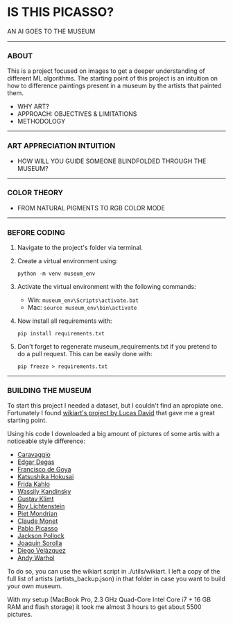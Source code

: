 # IS THIS PICASSO?
AN AI GOES TO THE MUSEUM

---

### ABOUT

This is a project focused on images to get a deeper understanding of different ML algorithms. The starting point of
this project is an intuition on how to difference paintings present in a museum by the artists that painted them.

* WHY ART?
* APPROACH: OBJECTIVES & LIMITATIONS
* METHODOLOGY

---

### ART APPRECIATION INTUITION

* HOW WILL YOU GUIDE SOMEONE BLINDFOLDED THROUGH THE MUSEUM?

---

### COLOR THEORY

* FROM NATURAL PIGMENTS TO RGB COLOR MODE

---

### BEFORE CODING

1. Navigate to the project's folder via terminal.
  

2. Create a virtual environment using:  
  
    `python -m venv museum_env`
  

3. Activate the virtual environment with the following commands:
    * Win: `museum_env\Scripts\activate.bat`
    * Mac: `source museum_env\bin\activate`  
  

4. Now install all requirements with:  

    `pip install requirements.txt`
  

5. Don't forget to regenerate museum_requirements.txt if you pretend to do a pull request. This can be easily done 
   with:

    `pip freeze > requirements.txt`

---

### BUILDING THE MUSEUM

To start this project I needed a dataset, but I couldn't find an apropiate one.
Fortunately I found [wikiart's project by Lucas David][1] that gave me a great starting point.

Using his code I downloaded a big amount of pictures of some artis with a noticeable style difference:

* [Caravaggio](https://en.wikipedia.org/wiki/Caravaggio)
* [Edgar Degas](https://en.wikipedia.org/wiki/Degas)
* [Francisco de Goya](https://en.wikipedia.org/wiki/Goya)
* [Katsushika Hokusai](https://en.wikipedia.org/wiki/Hokusai)
* [Frida Kahlo](https://en.wikipedia.org/wiki/Frida_Kahlo)
* [Wassily Kandinsky](https://en.wikipedia.org/wiki/Wassily_Kandinsky)
* [Gustav Klimt](https://en.wikipedia.org/wiki/Gustav_Klimt)
* [Roy Lichtenstein](https://en.wikipedia.org/wiki/Roy_Lichtenstein)
* [Piet Mondrian](https://en.wikipedia.org/wiki/Piet_Mondrian)
* [Claude Monet](https://en.wikipedia.org/wiki/Claude_Monet)
* [Pablo Picasso](https://en.wikipedia.org/wiki/Pablo_Picasso)
* [Jackson Pollock](https://en.wikipedia.org/wiki/Jackson_Pollock)
* [Joaquín Sorolla](https://en.wikipedia.org/wiki/Joaqu%C3%ADn_Sorolla)
* [Diego Velázquez](https://en.wikipedia.org/wiki/Diego_Vel%C3%A1zquez)
* [Andy Warhol](https://en.wikipedia.org/wiki/Andy_Warhol)

To do so, you can use the wikiart script in ./utils/wikiart. I left a copy of the full list of artists
(artists_backup.json) in that folder in case you want to build your own museum.

With my setup (MacBook Pro, 2.3 GHz Quad-Core Intel Core i7 + 16 GB RAM and flash storage) it took me almost 3 
hours to get about 5500 pictures.

[1]: https://github.com/lucasdavid/wikiart
